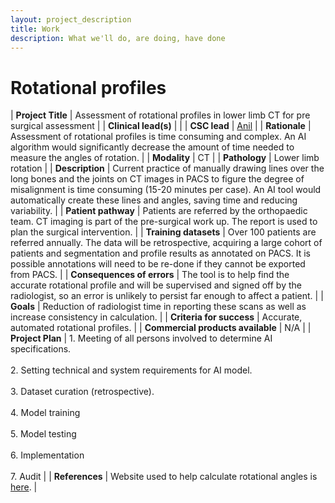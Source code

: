 ```yaml
---
layout: project_description
title: Work
description: What we'll do, are doing, have done
---
```


# **Rotational profiles**

| <b>Project Title</b> | Assessment of rotational profiles in lower limb CT for pre surgical assessment |
| <b>Clinical lead(s)</b> |  |
| <b>CSC lead</b> | [Anil](/team.html) |
| <b>Rationale</b> | Assessment of rotational profiles is time consuming and complex. An AI algorithm would significantly decrease the amount of time needed to measure the angles of rotation. |
| <b>Modality</b> | CT |
| <b>Pathology</b> | Lower limb rotation |
| <b>Description</b> | Current practice of manually drawing lines over the long bones and the joints on CT images in PACS to figure the degree of misalignment is time consuming (15-20 minutes per case). An AI tool would automatically create these lines and angles, saving time and reducing variability. |
| <b>Patient pathway</b> | Patients are referred by the orthopaedic team. CT imaging is part of the pre-surgical work up. The report is used to plan the surgical intervention. |
| <b>Training datasets</b> | Over 100 patients are referred annually. The data will be retrospective, acquiring a large cohort of patients and segmentation and profile results as annotated on PACS. It is possible annotations will need to be re-done if they cannot be exported from PACS. |
| <b>Consequences of errors</b> | The tool is to help find the accurate rotational profile and will be supervised and signed off by the radiologist, so an error is unlikely to persist far enough to affect a patient. |
| <b>Goals</b> | Reduction of radiologist time in reporting these scans as well as increase consistency in calculation. |
| <b>Criteria for success</b> | Accurate, automated rotational profiles. |
| <b>Commercial products available</b> | N/A |
| <b>Project Plan</b> |  1.	Meeting of all persons involved to determine AI specifications. <br><br> 2.	Setting technical and system requirements for AI model. <br> <br> 3. Dataset curation (retrospective). <br><br> 4.	Model training<br><br>5.	Model testing <br><br>6.	Implementation <br><br>7. Audit |
| <b>References</b> | Website used to help calculate rotational angles is <a href="http://uwmsk.org/legrotation.html"> here</a>. |